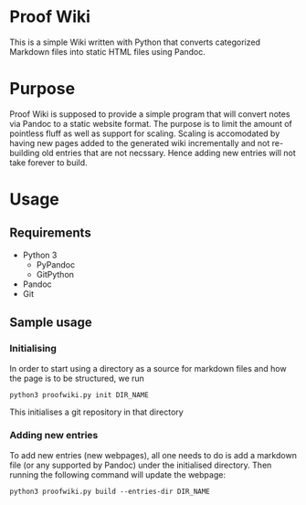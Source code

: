 # Proof Wiki

This is a simple Wiki written with Python that converts categorized Markdown files into 
static HTML files using Pandoc.

# Purpose

Proof Wiki is supposed to provide a simple program that will convert
notes via Pandoc to a static website format. The purpose is to limit the amount
of pointless fluff as well as support for scaling. Scaling is accomodated by having
new pages added to the generated wiki incrementally and not re-building old entries that
are not necssary. Hence adding new entries will not take forever to build.

# Usage

## Requirements

- Python 3
    + PyPandoc
    + GitPython
- Pandoc
- Git

## Sample usage

### Initialising
In order to start using a directory as a source for markdown files and how the
page is to be structured, we run 
```shell
python3 proofwiki.py init DIR_NAME
```
This initialises a git repository in that directory

### Adding new entries

To add new entries (new webpages), all one needs to do is add a markdown file (or any supported by Pandoc)
under the initialised directory. Then running the following command will update the webpage:
``` shell
python3 proofwiki.py build --entries-dir DIR_NAME
```
